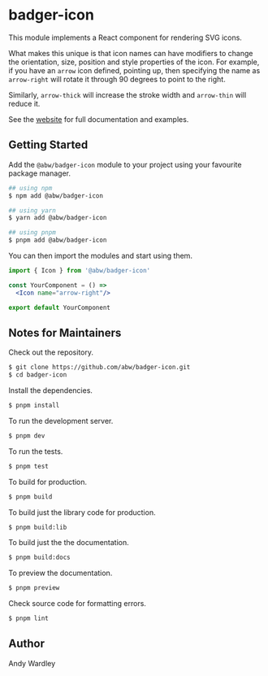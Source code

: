 # badger-icon

This module implements a React component for rendering SVG icons.

What makes this unique is that icon names can have modifiers to change the
orientation, size, position and style properties of the icon.  For example,
if you have an `arrow` icon defined, pointing up, then specifying the name
as `arrow-right` will rotate it through 90 degrees to point to the right.

Similarly, `arrow-thick` will increase the stroke width and `arrow-thin` will
reduce it.

See the [website](https://abw.github.io/badger-icon) for full documentation
and examples.

## Getting Started

Add the `@abw/badger-icon` module to your project using your favourite
package manager.

```bash
## using npm
$ npm add @abw/badger-icon

## using yarn
$ yarn add @abw/badger-icon

## using pnpm
$ pnpm add @abw/badger-icon
```

You can then import the modules and start using them.

```jsx
import { Icon } from '@abw/badger-icon'

const YourComponent = () =>
  <Icon name="arrow-right"/>

export default YourComponent
```

## Notes for Maintainers

Check out the repository.

```bash
$ git clone https://github.com/abw/badger-icon.git
$ cd badger-icon
```

Install the dependencies.

```bash
$ pnpm install
```

To run the development server.

```bash
$ pnpm dev
```

To run the tests.

```bash
$ pnpm test
```

To build for production.

```bash
$ pnpm build
```

To build just the library code for production.

```bash
$ pnpm build:lib
```

To build just the the documentation.

```bash
$ pnpm build:docs
```

To preview the documentation.

```bash
$ pnpm preview
```

Check source code for formatting errors.

```bash
$ pnpm lint
```

## Author

Andy Wardley